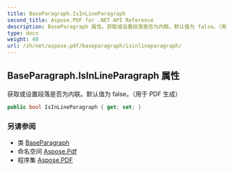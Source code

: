 ```yaml
---
title: BaseParagraph.IsInLineParagraph
second_title: Aspose.PDF for .NET API Reference
description: BaseParagraph 属性。获取或设置段落是否为内联。默认值为 false。（用于 PDF 生成）
type: docs
weight: 40
url: /zh/net/aspose.pdf/baseparagraph/isinlineparagraph/
---
```

## BaseParagraph.IsInLineParagraph 属性

获取或设置段落是否为内联。默认值为 false。（用于 PDF 生成）

```csharp
public bool IsInLineParagraph { get; set; }
```

### 另请参阅

* 类 [BaseParagraph](../)
* 命名空间 [Aspose.Pdf](../../../aspose.pdf/)
* 程序集 [Aspose.PDF](../../../)